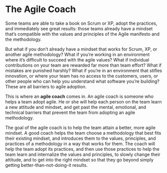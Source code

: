# The Agile Coach

Some teams are able to take a book on Scrum or XP, adopt the practices, and immediately see great results: those teams already have a mindset that’s compatible with the values and principles of the Agile manifesto and the methodology.

But what if you don’t already have a mindset that works for Scrum, XP, or another agile methodology? What if you’re working in an environment where it’s difficult to succeed with the agile values? What if individual contributions on your team are rewarded far more than team effort? What if mistakes are punished harshly? What if you’re in an environment that stifles innovation, or where your team has no access to the customers, users, or other people who can help you understand what software you’re building? These are all barriers to agile adoption.

This is where an **agile coach** comes in. An agile coach is someone who helps a team adopt agile. He or she will help each person on the team learn a new attitude and mindset, and get past the mental, emotional, and technical barriers that prevent the team from adopting an agile methodology.

The goal of the agile coach is to help the team attain a better, more agile mindset. A good coach helps the team choose a methodology that best fits their existing mindset, and introduces them to the values, principles, and practices of a methodology in a way that works for them. The coach will help the team adopt its practices, and then use those practices to help the team learn and internalize the values and principles, to slowly change their attitude, and to get into the right mindset so that they go beyond simply getting better-than-not-doing-it results.
